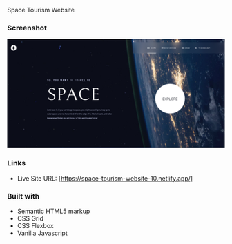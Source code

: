 Space Tourism Website

### Screenshot

![](Screenshot/Screenshot.png)

### Links

- Live Site URL: [https://space-tourism-website-10.netlify.app/]

### Built with

- Semantic HTML5 markup
- CSS Grid
- CSS Flexbox
- Vanilla Javascript



